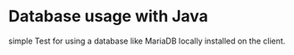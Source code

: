 # Database usage with Java

simple Test for using a database like MariaDB locally installed on the client.
